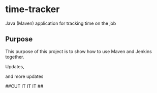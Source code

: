 # time-tracker
Java (Maven) application for tracking time on the job

## Purpose

This purpose of this project is to show how to use Maven and Jenkins together.

Updates, 

and more updates

##CUT IT IT IT ##
